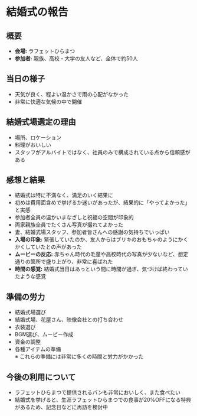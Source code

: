 # 結婚式の報告

## 概要
- **会場:** ラフェットひらまつ
- **参加者:** 親族、高校・大学の友人など、全体で約50人

## 当日の様子
- 天気が良く、程よい温かさで雨の心配がなかった
- 非常に快適な気候の中で開催

## 結婚式場選定の理由
- 場所、ロケーション
- 料理がおいしい
- スタッフがアルバイトではなく、社員のみで構成されている点から信頼感がある

## 感想と結果
- 結婚式は特に不満なく、満足のいく結果に
- 初めは費用面含めで挙げるか迷いがあったが、結果的に「やってよかった」と実感
- 参加者全員の温かいまなざしと祝福の空間が印象的
- 両家親族全員でたくさん写真が撮れてよかった
- 妻、結婚式場スタッフ、参加者皆さんへの感謝の気持ちでいっぱい
- **入場の印象:** 緊張していたのか、友人からはブリキのおもちゃのようにかくかくしていたとの声があった
- **ムービーの反応:** 赤ちゃん時代の毛量や高校時代の写真が少ないなど、想定通りの箇所で盛り上がり、非常に喜ばれた
- **時間の感覚:** 結婚式当日はあっという間に時間が過ぎ、気づけば終わっていたような感覚

## 準備の労力
- 結婚式場選び
- 結婚式場、花屋さん、映像会社との打ち合わせ
- 衣装選び
- BGM選び、ムービー作成
- 資金の調整
- 各種アイテムの準備  
※ これらの準備には非常に多くの時間と労力がかかった

## 今後の利用について
- ラフェットひらまつで提供されるパンも非常においしく、また食べたい
- 結婚式を挙げると、生涯ラフェットひらまつでの食事が20%OFFになる特典があるため、記念日などに再訪を検討中
